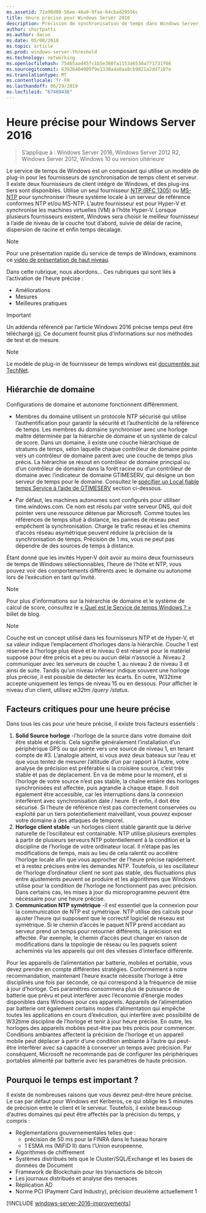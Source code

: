 ```yaml
---
ms.assetid: 72a90d00-56ee-48a9-9fae-64cbad29556c
title: Heure précise pour Windows Server 2016
description: Précision de synchronisation de temps dans Windows Server 2016 a été considérablement améliorée, tout en conservant une compatibilité NTP avec les versions antérieures de Windows.
author: shortpatti
ms.author: dacuo
ms.date: 05/08/2018
ms.topic: article
ms.prod: windows-server-threshold
ms.technology: networking
ms.openlocfilehash: 75465aad45fc1b5e360fa1153a6530a771731f66
ms.sourcegitcommit: 63926404009f9e1330a4a0aa8cb9821a2dd7187e
ms.translationtype: MT
ms.contentlocale: fr-FR
ms.lasthandoff: 06/29/2019
ms.locfileid: "67469436"
---
```

# <a name="accurate-time-for-windows-server-2016"></a>Heure précise pour Windows Server 2016

>S’applique à : Windows Server 2016, Windows Server 2012 R2, Windows Server 2012, Windows 10 ou version ultérieure

Le service de temps de Windows est un composant qui utilise un modèle de plug-in pour les fournisseurs de synchronisation de temps client et serveur.  Il existe deux fournisseurs de client intégré de Windows, et des plug-ins tiers sont disponibles. Utilise un seul fournisseur [NTP (RFC 1305)](https://tools.ietf.org/html/rfc1305) ou [MS-NTP](https://msdn.microsoft.com/library/cc246877.aspx) pour synchroniser l’heure système locale à un serveur de référence conformes NTP et/ou MS-NTP. L’autre fournisseur est pour Hyper-V et synchronise les machines virtuelles (VM) à l’hôte Hyper-V.  Lorsque plusieurs fournisseurs existent, Windows sera choisir le meilleur fournisseur à l’aide de niveau de la couche tout d’abord, suivie de délai de racine, dispersion de racine et enfin temps décalage.

> [!NOTE]
> Pour une présentation rapide du service de temps de Windows, examinons ce [vidéo de présentation de haut niveau](https://aka.ms/WS2016TimeVideo).

Dans cette rubrique, nous abordons... Ces rubriques qui sont liés à l’activation de l’heure précise : 

- Améliorations
- Mesures
- Meilleures pratiques

> [!IMPORTANT]
> Un addenda référencé par l’article Windows 2016 précise temps peut être téléchargé [ici](https://windocs.blob.core.windows.net/windocs/WindowsTimeSyncAccuracy_Addendum.pdf).  Ce document fournit plus d’informations sur nos méthodes de test et de mesure.

> [!NOTE] 
> Le modèle de plug-in de fournisseur de temps windows est [documentée sur TechNet](https://msdn.microsoft.com/library/windows/desktop/ms725475%28v=vs.85%29.aspx).

## <a name="domain-hierarchy"></a>Hiérarchie de domaine
Configurations de domaine et autonome fonctionnent différemment.

- Membres du domaine utilisent un protocole NTP sécurisé qui utilise l’authentification pour garantir la sécurité et l’authenticité de la référence de temps.  Les membres du domaine synchroniser avec une horloge maître déterminée par la hiérarchie de domaine et un système de calcul de score.  Dans un domaine, il existe une couche hiérarchique de stratums de temps, selon laquelle chaque contrôleur de domaine pointe vers un contrôleur de domaine parent avec une couche de temps plus précis.  La hiérarchie se résout en contrôleur de domaine principal ou d’un contrôleur de domaine dans la forêt racine ou d’un contrôleur de domaine avec l’indicateur de domaine GTIMESERV, qui désigne un bon serveur de temps pour le domaine.  Consultez le [spécifier un Local fiable temps Service à l’aide de GTIMESERV](#GTIMESERV) section ci-dessous.

- Par défaut, les machines autonomes sont configurés pour utiliser time.windows.com.  Ce nom est résolu par votre serveur DNS, qui doit pointer vers une ressource détenue par Microsoft.  Comme toutes les références de temps situé à distance, les pannes de réseau peut empêchent la synchronisation.  Charge le trafic réseau et les chemins d’accès réseau asymétrique peuvent réduire la précision de la synchronisation de temps.  Précision de 1 ms, vous ne peut pas dépendre de des sources de temps à distance.

Étant donné que les invités Hyper-V doit avoir au moins deux fournisseurs de temps de Windows sélectionnables, l’heure de l’hôte et NTP, vous pouvez voir des comportements différents avec le domaine ou autonome lors de l’exécution en tant qu’invité.

> [!NOTE] 
> Pour plus d’informations sur la hiérarchie de domaine et le système de calcul de score, consultez le [« Quel est le Service de temps Windows ? »](https://blogs.msdn.microsoft.com/w32time/2007/07/07/what-is-windows-time-service/) billet de blog.

> [!NOTE]
> Couche est un concept utilisé dans les fournisseurs NTP et de Hyper-V, et sa valeur indique l’emplacement d’horloges dans la hiérarchie.  Couche 1 est réservée à l’horloge plus élevé et le niveau 0 est réservé pour le matériel supposé pour être précis et a peu ou aucun délai n’associé à.  Niveau 2 communiquer avec les serveurs de couche 1, au niveau 2 de niveau 3 et ainsi de suite.  Tandis qu’un niveau inférieur indique souvent une horloge plus précise, il est possible de détecter les écarts.  En outre, W32time accepte uniquement les temps de niveau 15 ou en dessous.  Pour afficher le niveau d’un client, utilisez *w32tm /query /status*.

## <a name="critical-factors-for-accurate-time"></a>Facteurs critiques pour une heure précise
Dans tous les cas pour une heure précise, il existe trois facteurs essentiels :

1. **Solid Source horloge** -l’horloge de la source dans votre domaine doit être stable et précis. Cela signifie généralement l’installation d’un périphérique GPS ou qui pointe vers une source de niveau 1, en tenant compte de #3. L’analogie atteint, si vous avez deux bateaux sur l’eau et que vous tentez de mesurer l’altitude d’un par rapport à l’autre, votre analyse de précision est préférable si la croisière source, c’est très stable et pas de déplacement. En va de même pour le moment, et si l’horloge de votre source n’est pas stable, la chaîne entière des horloges synchronisées est affectée, puis agrandie à chaque étape. Il doit également être accessible, car les interruptions dans la connexion interfèrent avec synchronisation date / heure. Et enfin, il doit être sécurisé. Si l’heure de référence n’est pas correctement conservées ou exploité par un tiers potentiellement malveillant, vous pouvez exposer votre domaine à des attaques de temporel.
2. **Horloge client stable** -un horloges client stable garantit que la dérive naturelle de l’oscillateur est containable.  NTP utilise plusieurs exemples à partir de plusieurs serveurs NTP potentiellement à la condition et la discipline de l’horloge de votre ordinateur local.  Il n’étape pas les modifications de temps, mais au lieu de cela ralentit ou accélère l’horloge locale afin que vous approcher de l’heure précise rapidement et à restez précises entre les demandes NTP.  Toutefois, si les oscillateur de l’horloge d’ordinateur client ne sont pas stable, des fluctuations plus entre ajustements peuvent se produire et les algorithmes que Windows utilise pour la condition de l’horloge ne fonctionnent pas avec précision.  Dans certains cas, les mises à jour du microprogramme peuvent être nécessaire pour une heure précise.
3. **Communication NTP symétrique** -il est essentiel que la connexion pour la communication de NTP est symétrique.  NTP utilise des calculs pour ajuster l’heure qui supposent que le correctif logiciel de réseau est symétrique.  Si le chemin d’accès le paquet NTP prend accédant au serveur prend un temps pour retourner différents, la précision est affectée.  Par exemple, le chemin d’accès peut changer en raison de modifications dans la topologie de réseau ou les paquets soient acheminés via les appareils qui ont des vitesses d’interface différente.

Pour les appareils de l’alimentation par batterie, mobiles et portable, vous devez prendre en compte différentes stratégies.  Conformément à notre recommandation, maintenant l’heure exacte nécessite l’horloge à être disciplinés une fois par seconde, ce qui correspond à la fréquence de mise à jour d’horloge. Ces paramètres consommera plus de puissance de batterie que prévu et peut interférer avec l’économie d’énergie modes disponibles dans Windows pour ces appareils. Appareils de l’alimentation par batterie ont également certains modes d’alimentation qui empêche toutes les applications en cours d’exécution, qui interfère avec possibilité de W32time discipline de l’horloge et tenir à jour heure précise. En outre, les horloges des appareils mobiles peut-être pas très précis pour commencer.  Conditions ambiantes affectent la précision de l’horloge et un appareil mobile peut déplacer à partir d’une condition ambiante à l’autre qui peut-être interférer avec sa capacité à conserver un temps avec précision.  Par conséquent, Microsoft ne recommande pas de configurer les périphériques portables alimenté par batterie avec les paramètres de haute précision. 

## <a name="why-is-time-important"></a>Pourquoi le temps est important ?  
Il existe de nombreuses raisons que vous devrez peut-être heure précise.  Le cas par défaut pour Windows est Kerberos, ce qui oblige les 5 minutes de précision entre le client et le serveur.  Toutefois, il existe beaucoup d’autres domaines qui peut être affectés par la précision du temps, y compris :


- Réglementations gouvernementales telles que :
    - précision de 50 ms pour la FINRA dans le fuseau horaire
    - 1 ESMA ms (MiFID II) dans l’Union européenne.
- Algorithmes de chiffrement
- Systèmes distribués tels que le Cluster/SQL/Exchange et les bases de données de Document
- Framework de Blockchain pour les transactions de bitcoin
- Les journaux distribués et analyse des menaces 
- Réplication AD
- Norme PCI (Payment Card Industry), précision deuxième actuellement 1



[!INCLUDE [windows-server-2016-improvements](windows-server-2016-improvements.md)]
